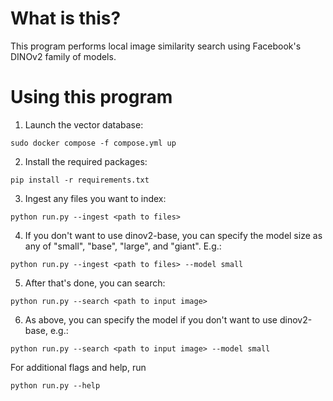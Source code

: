 # What is this?

This program performs local image similarity search using Facebook's DINOv2 family of models. 

# Using this program

1. Launch the vector database:

```
sudo docker compose -f compose.yml up
```

2. Install the required packages:

```
pip install -r requirements.txt
```

3. Ingest any files you want to index:

```
python run.py --ingest <path to files> 
```

4. If you don't want to use dinov2-base, you can specify the model size as any of "small", "base", "large", and "giant". E.g.:

```
python run.py --ingest <path to files> --model small
```

5. After that's done, you can search:

```
python run.py --search <path to input image>
```

6. As above, you can specify the model if you don't want to use dinov2-base, e.g.:

```
python run.py --search <path to input image> --model small
```

For additional flags and help, run

```
python run.py --help
```
